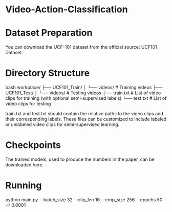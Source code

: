 # Video-Action-Classification
# Dataset Preparation

You can download the UCF-101 dataset from the official source: UCF101 Dataset.

# Directory Structure
bash 
workplace/
├── UCF101_Train/
│   └── videos/   # Training videos
├── UCF101_Test/
│   └── videos/   # Testing videos
├── train.txt     # List of video clips for training (with optional semi-supervised labels)
└── test.txt      # List of video clips for testing


train.txt and test.txt should contain the relative paths to the video clips and their corresponding labels. These files can be customized to include labeled or unlabeled video clips for semi-supervised learning.

# Checkpoints
The trained models, used to produce the numbers in the paper, can be downloaded here.

# Running
python main.py --batch_size 32 --clip_len 16 --crop_size 256 --epochs 50 --lr 0.0001
